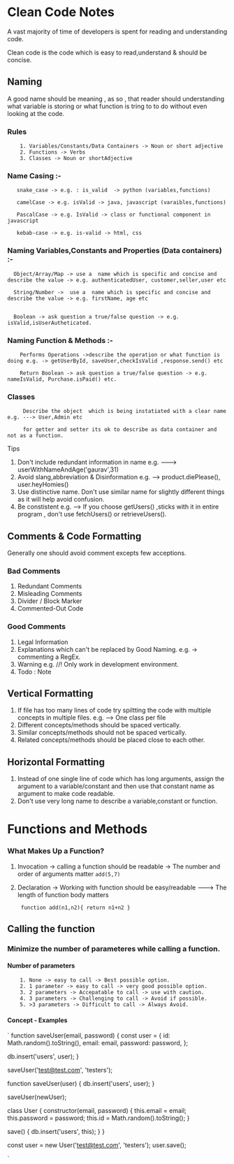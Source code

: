 # Clean Code Notes

A vast majority of time of developers is spent for reading and understanding code.

Clean code is the code which is easy to read,understand & should be concise.

## Naming
   A good name should be meaning , as so , that reader should understanding what variable is storing or what function is tring to to do without even looking at the code.
   
   ### Rules
        1. Variables/Constants/Data Containers -> Noun or short adjective
        2. Functions -> Verbs 
        3. Classes -> Noun or shortAdjective
   
   ### Name Casing :-
       
       snake_case -> e.g. : is_valid  -> python (variables,functions)
       
       camelCase -> e.g. isValid -> java, javascript (varaibles,functions)
       
       PascalCase -> e.g. IsValid -> class or functional component in javascript
       
       kebab-case -> e.g. is-valid -> html, css
       
       
       
  ### Naming Variables,Constants and Properties (Data containers) :-
      
      Object/Array/Map -> use a  name which is specific and concise and describe the value -> e.g. authenticatedUser, customer,seller,user etc
      
      String/Number ->  use a  name which is specific and concise and describe the value -> e.g. firstName, age etc
      
      
      Boolean -> ask question a true/false question -> e.g. isValid,isUserAutheticated.
      
  ### Naming Function & Methods :- 
  
        Performs Operations ->describe the operation or what function is doing e.g. -> getUserById, saveUser,checkIsValid ,response.send() etc
        
        Return Boolean -> ask question a true/false question -> e.g. nameIsValid, Purchase.isPaid() etc.
        
        
  ### Classes 
  
         Describe the object  which is being instatiated with a clear name e.g. ---> User,Admin etc
         
         for getter and setter its ok to describe as data container and not as a function.
         
   
   Tips
   
   1. Don't include redundant information in name e.g. ---> userWithNameAndAge('gaurav',31) 
   2. Avoid slang,abbreviation & Disinformation e.g. --> product.diePlease(), user.heyHomies()
   3. Use distinctive name. Don't use similar name for slightly different things as it will help avoid confusion.
   4. Be constistent e.g. --> If you choose getUsers() ,sticks with it in entire program , don't use fetchUsers() or retrieveUsers().
   
## Comments & Code Formatting

Generally one should avoid comment excepts few acceptions.

   ### Bad Comments
   1. Redundant Comments 
   2. Misleading Comments
   3. Divider / Block Marker
   4. Commented-Out Code
   
   ### Good Comments
   1. Legal Information
   2. Explanations which can't be replaced by Good Naming. e.g. -> commenting a RegEx.
   3. Warning e.g. //! Only work in development environment.
   4. Todo : Note 

   ## Vertical Formatting
   1. If file has too many lines of code try spiltting the code  with multiple concepts in multiple files. e.g. --> One class per file
   2. Different concepts/methods should be spaced vertically.
   3. Similar concepts/methods should not be spaced vertically.
   4. Related concepts/methods should be placed close to each other.
   
   ## Horizontal Formatting
   1. Instead of one single line of code which has long arguments, assign the argument to a variable/constant and then use that constant name as argument to make code readable.
   2.  Don't use very long name to describe a variable,constant or function.
   
    

   

 # Functions and Methods
   
   ### What Makes Up a Function?
   
  1.   Invocation -> calling a function should be readable -> The number and order of arguments matter
          `add(5,7)` 
  2.   Declaration -> Working with function should be easy/readable ---> The length of function body matters
  
        ` 
        function add(n1,n2){
               return n1+n2
               } 
        `
       
       
    
  ## Calling the function
  
   ### Minimize the number of parameteres while calling a function.
   
   #### Number of parameters
   
        1. None -> easy to call -> Best possible option.
        2. 1 parameter -> easy to call -> very good possible option.
        3. 2 parameters -> Accepatable to call -> use with caution.
        4. 3 parameters -> Challenging to call -> Avoid if possible.
        5. >3 parameters -> Difficult to call -> Always Avoid.
   
   
   #### Concept - Examples
   
   ` function saveUser(email, password) {
  const user = {
    id: Math.random().toString(),
    email: email,
    password: password,
  };

  db.insert('users', user);
}

saveUser('test@test.com', 'testers');

function saveUser(user) {
  db.insert('users', user);
}

saveUser(newUser);



class User {
  constructor(email, password) {
    this.email = email;
    this.password = password;
    this.id = Math.random().toString();
  }

  save() {
    db.insert('users', this);
  }
}

const user = new User('test@test.com', 'testers');
user.save();

`
         
         
   
   
   
   
   
   
         
         
         
         
         
         
         
      
       



